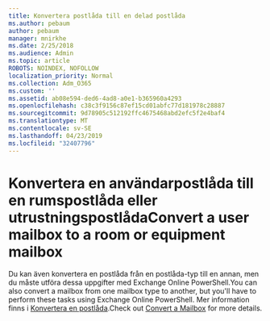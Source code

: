 ```yaml
---
title: Konvertera postlåda till en delad postlåda
ms.author: pebaum
author: pebaum
manager: mnirkhe
ms.date: 2/25/2018
ms.audience: Admin
ms.topic: article
ROBOTS: NOINDEX, NOFOLLOW
localization_priority: Normal
ms.collection: Adm_O365
ms.custom: ''
ms.assetid: ab08e594-ded6-4ad8-a0e1-b365960a4293
ms.openlocfilehash: c38c3f9156c87ef15cd01abfc77d181978c28887
ms.sourcegitcommit: 9d78905c512192ffc4675468abd2efc5f2e4baf4
ms.translationtype: MT
ms.contentlocale: sv-SE
ms.lasthandoff: 04/23/2019
ms.locfileid: "32407796"
---
```

# <a name="convert-a-user-mailbox-to-a-room-or-equipment-mailbox"></a><span data-ttu-id="56666-102">Konvertera en användarpostlåda till en rumspostlåda eller utrustningspostlåda</span><span class="sxs-lookup"><span data-stu-id="56666-102">Convert a user mailbox to a room or equipment mailbox</span></span>

<span data-ttu-id="56666-103">Du kan även konvertera en postlåda från en postlåda-typ till en annan, men du måste utföra dessa uppgifter med Exchange Online PowerShell.</span><span class="sxs-lookup"><span data-stu-id="56666-103">You can also convert a mailbox from one mailbox type to another, but you'll have to perform these tasks using Exchange Online PowerShell.</span></span> <span data-ttu-id="56666-104">Mer information finns i [Konvertera en postlåda](https://go.microsoft.com/fwlink/p/?LinkId=832875).</span><span class="sxs-lookup"><span data-stu-id="56666-104">Check out [Convert a Mailbox](https://go.microsoft.com/fwlink/p/?LinkId=832875) for more details.</span></span> 
  

